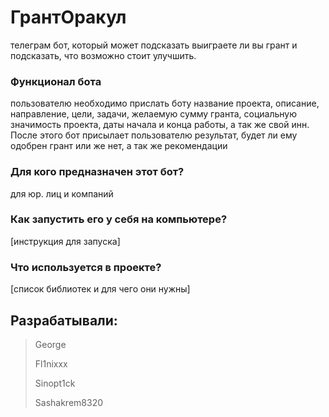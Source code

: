 # ГрантОракул

телеграм бот, который может подсказать выиграете ли вы грант и подсказать, что возможно стоит улучшить.

### Функционал бота

пользователю необходимо прислать боту название проекта, описание, направление, цели, задачи, желаемую сумму гранта, социальную значимость проекта, даты начала и конца работы, а так же свой инн. После этого бот присылает пользователю результат, будет ли ему одобрен грант или же нет, а так же рекомендации

### Для кого предназначен этот бот?

для юр. лиц и компаний

### Как запустить его у себя на компьютере?

[инструкция для запуска]

### Что используется в проекте?

[список библиотек и для чего они нужны]

## Разрабатывали:

> George
> 
> Fl1nixxx
>
> Sinopt1ck
>
> Sashakrem8320
